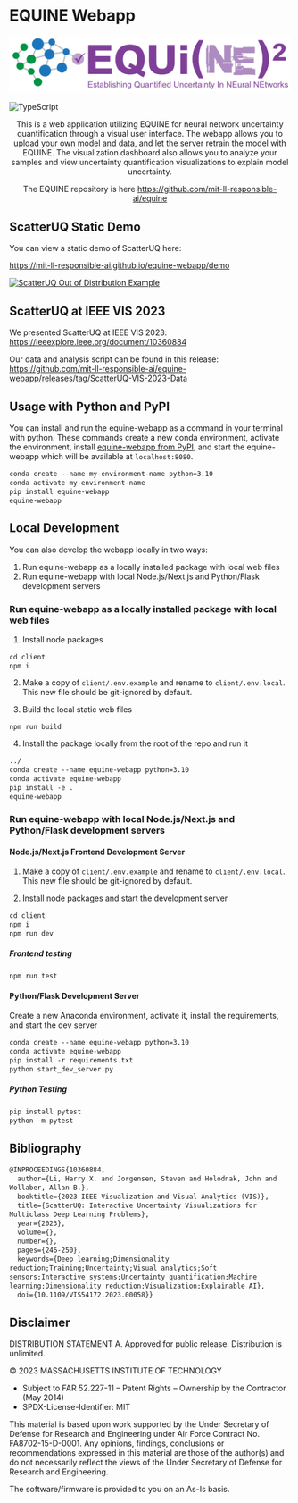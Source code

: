 # EQUINE Webapp

<p align="center">
  <img width="720" src="https://raw.githubusercontent.com/mit-ll-responsible-ai/equine-webapp/main/client/public/EQUI(NE)%5E2_Full_Logo.svg">
</p>

![TypeScript](https://badgen.net/badge/-/TypeScript/blue?icon=typescript&label)
<p align="center">
  This is a web application utilizing EQUINE for neural network uncertainty quantification through a visual user interface. The webapp allows you to upload your own model and data, and let the server retrain the model with EQUINE. The visualization dashboard also allows you to analyze your samples and view uncertainty quantification visualizations to explain model uncertainty.
</p>

<p align="center">
  The EQUINE repository is here <a href="https://github.com/mit-ll-responsible-ai/equine">https://github.com/mit-ll-responsible-ai/equine</a>
</p>

## ScatterUQ Static Demo
You can view a static demo of ScatterUQ here:

https://mit-ll-responsible-ai.github.io/equine-webapp/demo

[![ScatterUQ Out of Distribution Example](https://raw.githubusercontent.com/mit-ll-responsible-ai/equine-webapp/main/client/public/client/public/ood.png)](https://mit-ll-responsible-ai.github.io/equine-webapp/demo)

## ScatterUQ at IEEE VIS 2023
We presented ScatterUQ at IEEE VIS 2023: https://ieeexplore.ieee.org/document/10360884

Our data and analysis script can be found in this release: https://github.com/mit-ll-responsible-ai/equine-webapp/releases/tag/ScatterUQ-VIS-2023-Data


## Usage with Python and PyPI

You can install and run the equine-webapp as a command in your terminal with python. These commands create a new conda environment, activate the environment, install [equine-webapp from PyPI](https://pypi.org/project/equine-webapp/), and start the equine-webapp which will be available at `localhost:8080`.
```
conda create --name my-environment-name python=3.10
conda activate my-environment-name
pip install equine-webapp
equine-webapp
```


## Local Development

You can also develop the webapp locally in two ways:
1. Run equine-webapp as a locally installed package with local web files
2. Run equine-webapp with local Node.js/Next.js and Python/Flask development servers

### Run equine-webapp as a locally installed package with local web files
1. Install node packages
```
cd client
npm i
```

2. Make a copy of `client/.env.example` and rename to `client/.env.local`. This new file should be git-ignored by default.

3. Build the local static web files
```
npm run build
```

4. Install the package locally from the root of the repo and run it
```
../
conda create --name equine-webapp python=3.10
conda activate equine-webapp
pip install -e .
equine-webapp
```


### Run equine-webapp with local Node.js/Next.js and Python/Flask development servers

#### Node.js/Next.js Frontend Development Server
1. Make a copy of `client/.env.example` and rename to `client/.env.local`. This new file should be git-ignored by default.

2. Install node packages and start the development server
```
cd client
npm i
npm run dev
```

##### Frontend testing
```
npm run test
```

#### Python/Flask Development Server

Create a new Anaconda environment, activate it, install the requirements, and start the dev server
```
conda create --name equine-webapp python=3.10
conda activate equine-webapp
pip install -r requirements.txt
python start_dev_server.py
```

##### Python Testing
```
pip install pytest
python -m pytest
```

## Bibliography

```
@INPROCEEDINGS{10360884,
  author={Li, Harry X. and Jorgensen, Steven and Holodnak, John and Wollaber, Allan B.},
  booktitle={2023 IEEE Visualization and Visual Analytics (VIS)}, 
  title={ScatterUQ: Interactive Uncertainty Visualizations for Multiclass Deep Learning Problems}, 
  year={2023},
  volume={},
  number={},
  pages={246-250},
  keywords={Deep learning;Dimensionality reduction;Training;Uncertainty;Visual analytics;Soft sensors;Interactive systems;Uncertainty quantification;Machine learning;Dimensionality reduction;Visualization;Explainable AI},
  doi={10.1109/VIS54172.2023.00058}}
```

## Disclaimer

DISTRIBUTION STATEMENT A. Approved for public release. Distribution is unlimited.

© 2023 MASSACHUSETTS INSTITUTE OF TECHNOLOGY

- Subject to FAR 52.227-11 – Patent Rights – Ownership by the Contractor (May 2014)
- SPDX-License-Identifier: MIT

This material is based upon work supported by the Under Secretary of Defense for Research and Engineering under Air Force Contract No. FA8702-15-D-0001. Any opinions, findings, conclusions or recommendations expressed in this material are those of the author(s) and do not necessarily reflect the views of the Under Secretary of Defense for Research and Engineering.

The software/firmware is provided to you on an As-Is basis.
